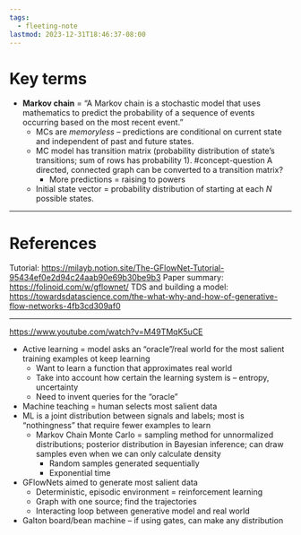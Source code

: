 ```yaml
---
tags:
  - fleeting-note
lastmod: 2023-12-31T18:46:37-08:00
---
```

# Key terms

- **Markov chain** = “A Markov chain is a stochastic model that uses mathematics to predict the probability of a sequence of events occurring based on the most recent event.”
	- MCs are *memoryless* – predictions are conditional on current state and independent of past and future states.
	- MC model has transition matrix (probability distribution of state’s transitions; sum of rows has probability 1). #concept-question A directed, connected graph can be converted to a transition matrix?
		- More predictions = raising to powers
	- Initial state vector = probability distribution of starting at each $N$ possible states.

---
# References

Tutorial: https://milayb.notion.site/The-GFlowNet-Tutorial-95434ef0e2d94c24aab90e69b30be9b3
Paper summary: https://folinoid.com/w/gflownet/
TDS and building a model: https://towardsdatascience.com/the-what-why-and-how-of-generative-flow-networks-4fb3cd309af0

---
https://www.youtube.com/watch?v=M49TMqK5uCE

- Active learning = model asks an “oracle”/real world for the most salient training examples ot keep learning
	- Want to learn a function that approximates real world
	- Take into account how certain the learning system is – entropy, uncertainty
	- Need to invent queries for the “oracle”
- Machine teaching = human selects most salient data
- ML is a joint distribution between signals and labels; most is “nothingness” that require fewer examples to learn
	- Markov Chain Monte Carlo = sampling method for unnormalized distributions; posterior distribution in Bayesian inference; can draw samples even when we can only calculate density
		- Random samples generated sequentially
		- Exponential time
- GFlowNets aimed to generate most salient data
	- Deterministic, episodic environment = reinforcement learning
	- Graph with one source; find the trajectories
	- Interacting loop between generative model and real world
- Galton board/bean machine – if using gates, can make any distribution